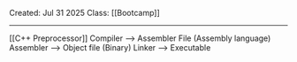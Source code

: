 Created: Jul 31 2025
Class: [[Bootcamp]] 
- - -
[[C++ Preprocessor]]
Compiler --> Assembler File (Assembly language)
Assembler --> Object file (Binary)
Linker --> Executable
